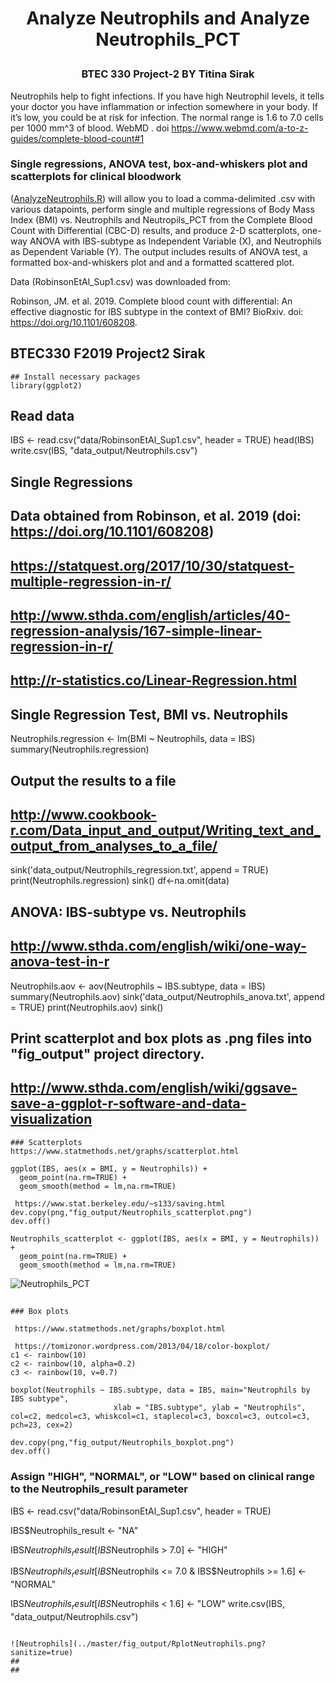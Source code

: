 # <p align = "center">  Analyze Neutrophils and Analyze Neutrophils_PCT
### <p align = "center"> BTEC 330 Project-2 BY Titina Sirak

Neutrophils help to fight infections. If you have high Neutrophil levels, it tells your doctor you have inflammation or infection somewhere in your body. If it’s low, you could be at risk for infection. The normal range is 1.6 to 7.0 cells per 1000 mm^3 of blood.
WebMD . doi https://www.webmd.com/a-to-z-guides/complete-blood-count#1

### Single regressions, ANOVA test, box-and-whiskers plot and scatterplots for clinical bloodwork 

([AnalyzeNeutrophils.R](../master/AnalyzeNeutrophils.R)) will allow you to load a comma-delimited .csv with various datapoints, perform single and multiple regressions of Body Mass Index (BMI) vs. Neutrophils and Neutropils_PCT from the Complete Blood Count with Differential (CBC-D) results, and produce 2-D scatterplots, one-way ANOVA with IBS-subtype as Independent Variable (X), and Neutrophils as Dependent Variable (Y). The output includes results of ANOVA test, a formatted box-and-whiskers plot and  and a formatted scattered plot.
 
Data (RobinsonEtAl_Sup1.csv) was downloaded from: 

Robinson, JM. et al. 2019. Complete blood count with differential: An effective diagnostic for IBS subtype in the context of BMI? BioRxiv. doi: https://doi.org/10.1101/608208.

##
## BTEC330 F2019 Project2 Sirak
```
## Install necessary packages
library(ggplot2)
```
## Read data
IBS <- read.csv("data/RobinsonEtAl_Sup1.csv", header = TRUE)
head(IBS)
write.csv(IBS, "data_output/Neutrophils.csv")

##  Single Regressions 
##  Data obtained from Robinson, et al. 2019 (doi: https://doi.org/10.1101/608208)
##  https://statquest.org/2017/10/30/statquest-multiple-regression-in-r/
##  http://www.sthda.com/english/articles/40-regression-analysis/167-simple-linear-regression-in-r/
##  http://r-statistics.co/Linear-Regression.html

## Single Regression Test, BMI vs. Neutrophils
Neutrophils.regression <- lm(BMI ~ Neutrophils, data = IBS)
summary(Neutrophils.regression)

## Output the results to a file
## http://www.cookbook-r.com/Data_input_and_output/Writing_text_and_output_from_analyses_to_a_file/
sink('data_output/Neutrophils_regression.txt', append = TRUE)
print(Neutrophils.regression)
sink()
df<-na.omit(data)


## ANOVA: IBS-subtype vs. Neutrophils
## http://www.sthda.com/english/wiki/one-way-anova-test-in-r
Neutrophils.aov <- aov(Neutrophils ~ IBS.subtype, data = IBS)
summary(Neutrophils.aov)
sink('data_output/Neutrophils_anova.txt', append = TRUE)
print(Neutrophils.aov)
sink()

## Print scatterplot and box plots as .png files into "fig_output" project directory.
## http://www.sthda.com/english/wiki/ggsave-save-a-ggplot-r-software-and-data-visualization
```
### Scatterplots
https://www.statmethods.net/graphs/scatterplot.html

ggplot(IBS, aes(x = BMI, y = Neutrophils)) +
  geom_point(na.rm=TRUE) +    
  geom_smooth(method = lm,na.rm=TRUE)

 https://www.stat.berkeley.edu/~s133/saving.html
dev.copy(png,"fig_output/Neutrophils_scatterplot.png")
dev.off()

Neutrophils_scatterplot <- ggplot(IBS, aes(x = BMI, y = Neutrophils)) +
  geom_point(na.rm=TRUE) +    
  geom_smooth(method = lm,na.rm=TRUE) 
```
![Neutrophils_PCT](../master/fig_output/RplotNeutrophils_PCT.png?sanitize=true)
##
```
### Box plots

 https://www.statmethods.net/graphs/boxplot.html

 https://tomizonor.wordpress.com/2013/04/18/color-boxplot/
c1 <- rainbow(10)
c2 <- rainbow(10, alpha=0.2)
c3 <- rainbow(10, v=0.7)

boxplot(Neutrophils ~ IBS.subtype, data = IBS, main="Neutrophils by IBS subtype", 
                       xlab = "IBS.subtype", ylab = "Neutrophils", col=c2, medcol=c3, whiskcol=c1, staplecol=c3, boxcol=c3, outcol=c3, pch=23, cex=2)

dev.copy(png,"fig_output/Neutrophils_boxplot.png")
dev.off()
```
### Assign "HIGH", "NORMAL", or "LOW" based on clinical range to the Neutrophils_result parameter

IBS <- read.csv("data/RobinsonEtAl_Sup1.csv", header = TRUE)

IBS$Neutrophils_result <- "NA"


IBS$Neutrophils_result[IBS$Neutrophils > 7.0] <- "HIGH"

IBS$Neutrophils_result[IBS$Neutrophils <= 7.0 & IBS$Neutrophils >= 1.6] <- "NORMAL"

IBS$Neutrophils_result[IBS$Neutrophils < 1.6] <- "LOW"
write.csv(IBS, "data_output/Neutrophils.csv")
```

![Neutrophils](../master/fig_output/RplotNeutrophils.png?sanitize=true)
##
##
